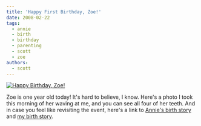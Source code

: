 ```yaml
---
title: 'Happy First Birthday, Zoe!'
date: 2008-02-22
tags:
  - annie
  - birth
  - birthday
  - parenting
  - scott
  - zoe
authors:
  - scott
---
```


[![Happy Birthday, Zoe!](/images/2284127746_15476a73cf.jpg)](http://www.flickr.com/photos/spaceninja/2284127746/)

Zoe is one year old today! It's hard to believe, I know. Here's a photo I took this morning of her waving at me, and you can see all four of her teeth. And in case you feel like revisiting the event, here's a link to [Annie's birth story](/blog/2007/zoes-birth-story/) and [my birth story](/blog/2007/what-it-was-like-for-me/).
